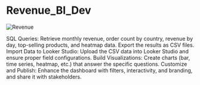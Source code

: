 # Revenue_BI_Dev


![Revenue](https://github.com/user-attachments/assets/b73fa9eb-c207-484b-8c3a-1e322eea9d2a)


SQL Queries:
Retrieve monthly revenue, order count by country, revenue by day, top-selling products, and heatmap data.
Export the results as CSV files.
Import Data to Looker Studio:
Upload the CSV data into Looker Studio and ensure proper field configurations.
Build Visualizations:
Create charts (bar, time series, heatmap, etc.) that answer the specific questions.
Customize and Publish:
Enhance the dashboard with filters, interactivity, and branding, and share it with stakeholders.
